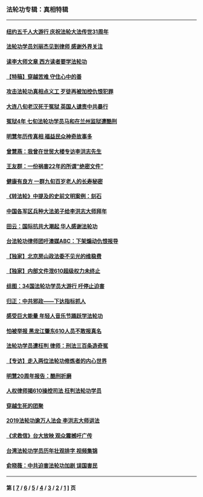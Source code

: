 ### 法轮功专辑：真相特辑
---
#### [纽约五千人大游行 庆祝法轮大法传世31周年](../../pages/nf4389/n13995110.md?09070430) 
#### [法轮功学员刘丽杰见到律师 感谢外界关注](../../pages/nf4389/n13927012.md?09070430) 
#### [读李大师文章 西方读者要学法轮功](../../pages/nf4389/n13925142.md?09070430) 
#### [【特稿】穿越苦难 守住心中的善](../../pages/nf4389/n13784979.md?09070430) 
#### [攻击法轮功真相点义工 歹徒再被加控仇恨犯罪](../../pages/nf4389/n13601019.md?09070430) 
#### [大连八旬老汉死于冤狱 英国人谴责中共暴行](../../pages/nf4389/n13480118.md?09070430) 
#### [冤狱4年 七旬法轮功学员马和在兰州监狱遭酷刑](../../pages/nf4389/n13304688.md?09070430) 
#### [明慧年历传真相 福益民众神奇故事多](../../pages/nf4389/n13294545.md?09070430) 
#### [曾慧燕：我曾在世贸大楼专访李洪志先生](../../pages/nf4389/n12898729.md?09070430) 
#### [王友群：一份祸害22年的所谓“绝密文件”](../../pages/nf4389/n12871750.md?09070430) 
#### [健康有良方 一群九旬百岁老人的长寿秘密](../../pages/nf4389/n12847475.md?09070430) 
#### [《转法轮》中提及的史前文明案例：刻石](../../pages/nf4389/n12758577.md?09070430) 
#### [中国各军区兵种大法弟子给李洪志大师拜年](../../pages/nf4389/n12750047.md?09070430) 
#### [田云：国际抗共大潮起 华人感谢法轮功](../../pages/nf4389/n12357708.md?09070430) 
#### [台法轮功律师团吁澳媒ABC：下架煽动仇恨报导](../../pages/nf4389/n12279917.md?09070430) 
#### [【独家】北京房山政法委不见光的维稳费](../../pages/nf4389/n12031979.md?09070430) 
#### [【独家】内部文件泄610超级权力未终止](../../pages/nf4389/n12023895.md?09070430) 
#### [组图：34国法轮功学员大游行 吁停止迫害](../../pages/nf4389/n11492658.md?09070430) 
#### [归正：中共邪政——下达指标抓人](../../pages/nf4389/n11474770.md?09070430) 
#### [感受巨大能量 年轻人音乐节踊跃学法轮功](../../pages/nf4389/n11441981.md?09070430) 
#### [怕被举报 黑龙江肇东610人员不敢报真名](../../pages/nf4389/n11436499.md?09070430) 
#### [法轮功学员遭枉判 律师：刑法三百条造奇冤](../../pages/nf4389/n11433943.md?09070430) 
#### [【专访】走入两位法轮功修炼者的内心世界](../../pages/nf4389/n11415623.md?09070430) 
#### [明慧20周年报告：酷刑折磨](../../pages/nf4389/n11387954.md?09070430) 
#### [人权律师揭610操控司法 枉判法轮功学员](../../pages/nf4389/n11313370.md?09070430) 
#### [穿越生死的团聚](../../pages/nf4389/n11258922.md?09070430) 
#### [2019法轮功逾万人法会 李洪志大师讲法](../../pages/nf4389/n11265303.md?09070430) 
#### [《求救信》台大放映 观众震撼吁广传](../../pages/nf4389/n10922251.md?09070430) 
#### [台湾法轮功学员历年壮观排字 视频集锦](../../pages/nf4389/n10878789.md?09070430) 
#### [俞晓薇：中共迫害法轮功加剧 误国害民](../../pages/nf4389/n10859260.md?09070430) 

---
#### 第 [ [7](./7.md?09070430) / [6](./6.md?09070430) / [5](./5.md?09070430) / [4](./4.md?09070430) / [3](./3.md?09070430) / [2](./2.md?09070430) / [1](./1.md?09070430) ] 页
